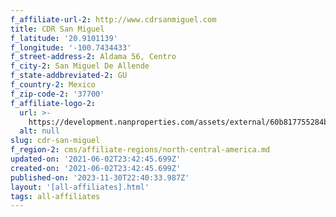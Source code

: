 ```yaml
---
f_affiliate-url-2: http://www.cdrsanmiguel.com
title: CDR San Miguel
f_latitude: '20.9101139'
f_longitude: '-100.7434433'
f_street-address-2: Aldama 56, Centro­
f_city-2: San Miguel De Allende­
f_state-addbreviated-2: GU­
f_country-2: Mexico
f_zip-code-2: '37700'
f_affiliate-logo-2:
  url: >-
    https://development.nanproperties.com/assets/external/60b817755284b730f36e33e2_6081e560dc7aca87b3a4a117_60785a4c067b794ebc34f2af_content_vertical-stack.jpeg
  alt: null
slug: cdr-san-miguel
f_region-2: cms/affiliate-regions/north-central-america.md
updated-on: '2021-06-02T23:42:45.699Z'
created-on: '2021-06-02T23:42:45.699Z'
published-on: '2023-11-30T22:40:33.987Z'
layout: '[all-affiliates].html'
tags: all-affiliates
---
```




